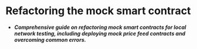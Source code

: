 # Refactoring the mock smart contract
- ***Comprehensive guide on refactoring mock smart contracts for local network testing, including deploying mock price feed contracts and overcoming common errors.***

## 
